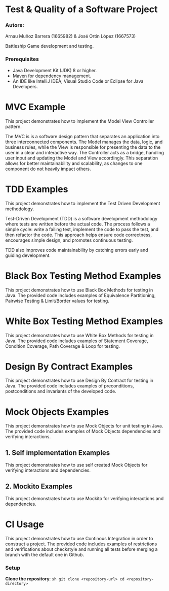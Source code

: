﻿# Test & Quality of a Software Project
### Autors: 
Arnau Muñoz Barrera (1665982) &
José Ortín López (1667573)

Battleship Game development and testing.

### Prerequisites
- Java Development Kit (JDK) 8 or higher.
- Maven for dependency management.
- An IDE like IntelliJ IDEA, Visual Studio Code or Eclipse for Java Developers.

# MVC Example
This project demonstrates how to implement the Model View Controller pattern.

The MVC is is a software design pattern that separates an application into three interconnected components. 
The Model manages the data, logic, and business rules, while the View is responsible for presenting the data to the user in a clear and interactive way. 
The Controller acts as a bridge, handling user input and updating the Model and View accordingly. 
This separation allows for better maintainability and scalability, as changes to one component do not heavily impact others. 


# TDD Examples
This project demonstrates how to implement the Test Driven Development methodology.

Test-Driven Development (TDD) is a software development methodology where tests are written before the actual code. 
The process follows a simple cycle: write a failing test, implement the code to pass the test, and then refactor the code. 
This approach helps ensure code correctness, encourages simple design, and promotes continuous testing. 

TDD also improves code maintainability by catching errors early and guiding development. 


# Black Box Testing Method Examples
This project demonstrates how to use Black Box Methods for testing in Java. 
The provided code includes examples of Equivalence Partitioning, Pairwise Testing & Limit/Border values for testing.

# White Box Testing Method Examples
This project demonstrates how to use White Box Methods for testing in Java. 
The provided code includes examples of Statement Coverage, Condition Coverage, Path Coverage & Loop for testing.

# Design By Contract Examples
This project demonstrates how to use Design By Contract for testing in Java. 
The provided code includes examples of preconditions, postconditions and invariants of the developed code.

# Mock Objects Examples
This project demonstrates how to use Mock Objects for unit testing in Java. 
The provided code includes examples of Mock Objects dependencies and verifying interactions.

## 1. Self implementation Examples
This project demonstrates how to use self created Mock Objects for verifying interactions and dependencies.

## 2. Mockito Examples
This project demonstrates how to use Mockito for verifying interactions and dependencies.

# CI Usage 
This project demonstrates how to use Continous Integration in order to construct a project. 
The provided code includes examples of restrictions and verifications about checkstyle and 
running all tests before merging a branch with the default one in Github.

### Setup

**Clone the repository**:
    ```sh
    git clone <repository-url>
    cd <repository-directory>
    ```
